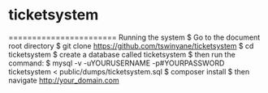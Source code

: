 # ticketsystem
=======================
Running the system
	$ Go to the document root directory
	$ git clone https://github.com/tswinyane/ticketsystem
	$ cd ticketsystem
	$ create a database called ticketsystem 
	$ then run the command:
	$ mysql -v -uYOURUSERNAME -p#YOURPASSWORD ticketsystem < public/dumps/ticketsystem.sql
	$ composer install
	$ then navigate http://your_domain.com 

